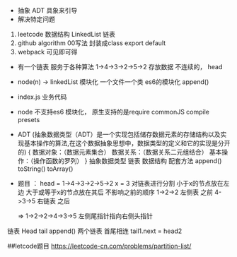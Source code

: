 - 抽象 ADT 具象来引导
- 解决特定问题

1. leetcode 数据结构 
    LinkedList 链表
2. github algorithm 00写法
    封装成class export default
3. webpack 可见即可得


- 有一个链表 服务于各种算法
1->4->3->2->5->2
存放数据  不连续的， 
head 
- node(n) -> linkedList
    模块化  一个文件一个类
    es6的模块化
    append()
- index.js
    业务代码

- node 不支持es6 模块化，
    原生支持的是require commonJS
    compile presets


- ADT (抽象数据类型（ADT）是一个实现包括储存数据元素的存储结构以及实现基本操作的算法,在这个数据抽象思想中，数据类型的定义和它的实现是分开的)
{
数据对象：（数据元素集合）
数据关系：（数据关系二元组结合）
基本操作：（操作函数的罗列）
}
    抽象数据类型
    链表 数据结构 配套方法
    append()
    toString()
    toArray()

- 题目 ： head =  1->4->3->2->5->2   x = 3
    对链表进行分割 小于x的节点放在左边 大于或等于x的节点放在其后 不影响之前的顺序
    1->2->2 左侧表 之前
    4->3->5 右链表 之后

    =>
1->2->2->4->3->5  左侧尾指针指向右侧头指针


链表 Head tail append()
两个链表 首尾相连 tail1.next = head2



##letcode题目
https://leetcode-cn.com/problems/partition-list/